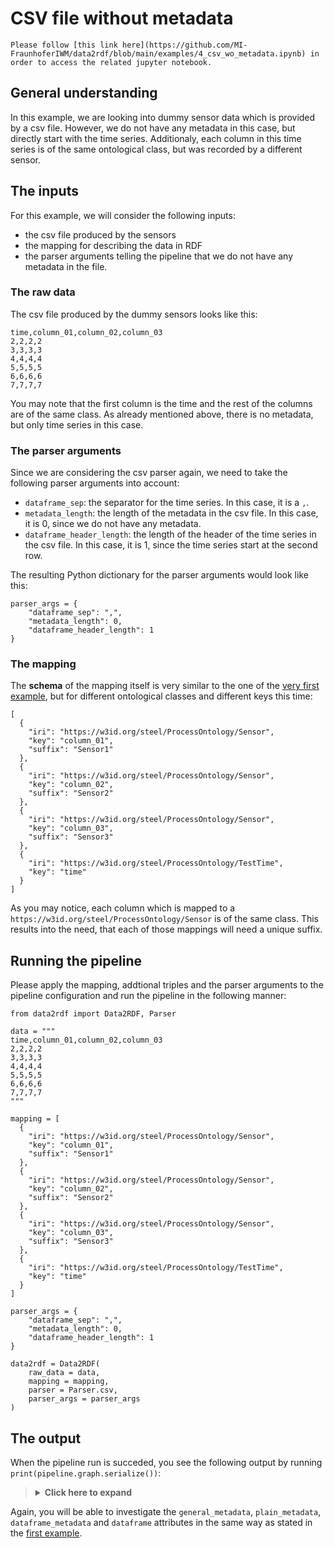 # CSV file without metadata

```{note}
Please follow [this link here](https://github.com/MI-FraunhoferIWM/data2rdf/blob/main/examples/4_csv_wo_metadata.ipynb) in order to access the related jupyter notebook.
```

## General understanding

In this example, we are looking into dummy sensor data which is provided by a csv file. However, we do not have any metadata in this case, but directly start with the time series. Additionaly, each column in this time series is of the same ontological class, but was recorded by a different sensor.

## The inputs

For this example, we will consider the following inputs:

* the csv file produced by the sensors
* the mapping for describing the data in RDF
* the parser arguments telling the pipeline that we do not have any metadata in the file.

### The raw data

The csv file produced by the dummy sensors looks like this:

```
time,column_01,column_02,column_03
2,2,2,2
3,3,3,3
4,4,4,4
5,5,5,5
6,6,6,6
7,7,7,7
```

You may note that the first column is the time and the rest of the columns are of the same class. As already mentioned above, there is no metadata, but only time series in this case.

### The parser arguments

Since we are considering the csv parser again, we need to take the following parser arguments into account:

* `dataframe_sep`: the separator for the time series. In this case, it is a  `,`.
* `metadata_length`: the length of the metadata in the csv file. In this case, it is 0, since we do not have any metadata.
* `dataframe_header_length`: the length of the header of the time series in the csv file. In this case, it is 1, since the time series start at the second row.

The resulting Python dictionary for the parser arguments would look like this:

```
parser_args = {
    "dataframe_sep": ",",
    "metadata_length": 0,
    "dataframe_header_length": 1
}
```

### The mapping

The **schema** of the mapping itself is very similar to the one of the [very first example](1_csv.md), but for different ontological classes and different keys this time:

```
[
  {
    "iri": "https://w3id.org/steel/ProcessOntology/Sensor",
    "key": "column_01",
    "suffix": "Sensor1"
  },
  {
    "iri": "https://w3id.org/steel/ProcessOntology/Sensor",
    "key": "column_02",
    "suffix": "Sensor2"
  },
  {
    "iri": "https://w3id.org/steel/ProcessOntology/Sensor",
    "key": "column_03",
    "suffix": "Sensor3"
  },
  {
    "iri": "https://w3id.org/steel/ProcessOntology/TestTime",
    "key": "time"
  }
]
```

As you may notice, each column which is mapped to a `https://w3id.org/steel/ProcessOntology/Sensor` is of the same class. This results into the need, that each of those mappings will need a unique suffix.


## Running the pipeline

Please apply the mapping, addtional triples and the parser arguments to the pipeline configuration and run the pipeline in the following manner:

```
from data2rdf import Data2RDF, Parser

data = """
time,column_01,column_02,column_03
2,2,2,2
3,3,3,3
4,4,4,4
5,5,5,5
6,6,6,6
7,7,7,7
"""

mapping = [
  {
    "iri": "https://w3id.org/steel/ProcessOntology/Sensor",
    "key": "column_01",
    "suffix": "Sensor1"
  },
  {
    "iri": "https://w3id.org/steel/ProcessOntology/Sensor",
    "key": "column_02",
    "suffix": "Sensor2"
  },
  {
    "iri": "https://w3id.org/steel/ProcessOntology/Sensor",
    "key": "column_03",
    "suffix": "Sensor3"
  },
  {
    "iri": "https://w3id.org/steel/ProcessOntology/TestTime",
    "key": "time"
  }
]

parser_args = {
    "dataframe_sep": ",",
    "metadata_length": 0,
    "dataframe_header_length": 1
}

data2rdf = Data2RDF(
    raw_data = data,
    mapping = mapping,
    parser = Parser.csv,
    parser_args = parser_args
)
```

## The output

When the pipeline run is succeded, you see the following output by running `print(pipeline.graph.serialize())`:

<blockQuote>
<Details>
<summary><b>Click here to expand</b></summary>

```
@prefix csvw: <http://www.w3.org/ns/csvw#> .
@prefix dcat: <http://www.w3.org/ns/dcat#> .
@prefix dcterms: <http://purl.org/dc/terms/> .
@prefix fileid: <https://www.example.org/> .
@prefix foaf1: <http://xmlns.com/foaf/spec/> .
@prefix qudt: <http://qudt.org/schema/qudt/> .
@prefix rdfs: <http://www.w3.org/2000/01/rdf-schema#> .
@prefix xsd: <http://www.w3.org/2001/XMLSchema#> .

fileid:dataset a dcat:Dataset ;
    dcterms:hasPart fileid:tableGroup ;
    dcat:distribution [ a dcat:Distribution ;
            dcat:accessURL "https://www.example.org/download"^^xsd:anyURI ;
            dcat:mediaType "http://www.iana.org/assignments/media-types/text/csv"^^xsd:anyURI ] .

fileid:Sensor1 a <https://w3id.org/steel/ProcessOntology/Sensor> .

fileid:Sensor2 a <https://w3id.org/steel/ProcessOntology/Sensor> .

fileid:Sensor3 a <https://w3id.org/steel/ProcessOntology/Sensor> .

fileid:TestTime a <https://w3id.org/steel/ProcessOntology/TestTime> .

fileid:tableGroup a csvw:TableGroup ;
    csvw:table [ a csvw:Table ;
            rdfs:label "Time series data" ;
            csvw:tableSchema [ a csvw:Schema ;
                    csvw:column [ a csvw:Column ;
                            qudt:quantity fileid:Sensor2 ;
                            csvw:titles "column_02"^^xsd:string ;
                            foaf1:page [ a foaf1:Document ;
                                    dcterms:format "https://www.iana.org/assignments/media-types/application/json"^^xsd:anyURI ;
                                    dcterms:identifier "https://www.example.org/column-2"^^xsd:anyURI ;
                                    dcterms:type "http://purl.org/dc/terms/Dataset"^^xsd:anyURI ] ],
                        [ a csvw:Column ;
                            qudt:quantity fileid:TestTime ;
                            csvw:titles "time"^^xsd:string ;
                            foaf1:page [ a foaf1:Document ;
                                    dcterms:format "https://www.iana.org/assignments/media-types/application/json"^^xsd:anyURI ;
                                    dcterms:identifier "https://www.example.org/column-0"^^xsd:anyURI ;
                                    dcterms:type "http://purl.org/dc/terms/Dataset"^^xsd:anyURI ] ],
                        [ a csvw:Column ;
                            qudt:quantity fileid:Sensor3 ;
                            csvw:titles "column_03"^^xsd:string ;
                            foaf1:page [ a foaf1:Document ;
                                    dcterms:format "https://www.iana.org/assignments/media-types/application/json"^^xsd:anyURI ;
                                    dcterms:identifier "https://www.example.org/column-3"^^xsd:anyURI ;
                                    dcterms:type "http://purl.org/dc/terms/Dataset"^^xsd:anyURI ] ],
                        [ a csvw:Column ;
                            qudt:quantity fileid:Sensor1 ;
                            csvw:titles "column_01"^^xsd:string ;
                            foaf1:page [ a foaf1:Document ;
                                    dcterms:format "https://www.iana.org/assignments/media-types/application/json"^^xsd:anyURI ;
                                    dcterms:identifier "https://www.example.org/column-1"^^xsd:anyURI ;
                                    dcterms:type "http://purl.org/dc/terms/Dataset"^^xsd:anyURI ] ] ] ] .
```

</Details>
</blockQuote>


Again, you will be able to investigate the `general_metadata`, `plain_metadata`, `dataframe_metadata` and `dataframe` attributes in the same way as stated in the [first example](1_csv).
